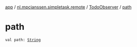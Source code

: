 [app](../../index.md) / [nl.mpcjanssen.simpletask.remote](../index.md) / [TodoObserver](index.md) / [path](.)

# path

`val path: `[`String`](https://kotlinlang.org/api/latest/jvm/stdlib/kotlin/-string/index.html)